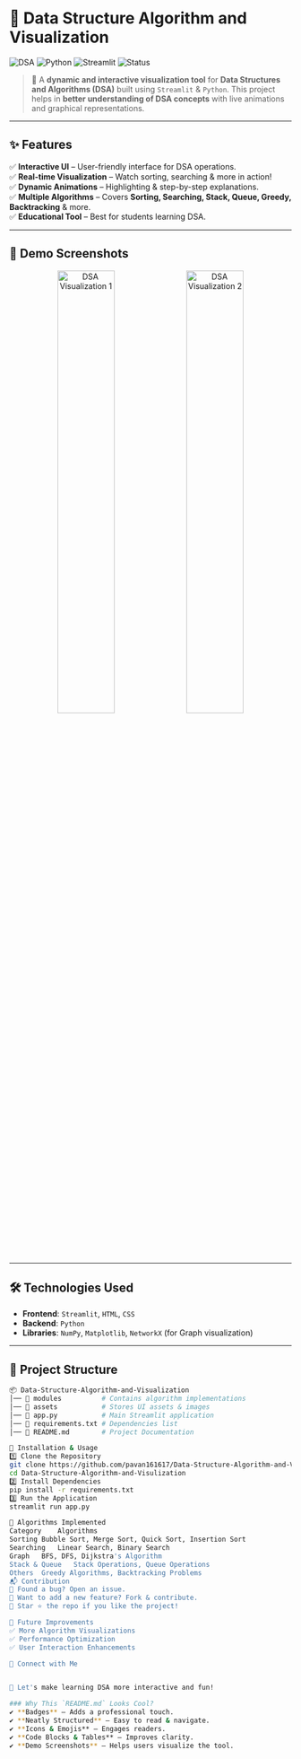 # 🚀 Data Structure Algorithm and Visualization

![DSA](https://img.shields.io/badge/Data%20Structures%20and%20Algorithms-%F0%9F%94%A7%20Visualization-blue)
![Python](https://img.shields.io/badge/Python-%E2%9D%A4-blue)
![Streamlit](https://img.shields.io/badge/Streamlit-%23FF4B4B?style=flat&logo=streamlit&logoColor=white)
![Status](https://img.shields.io/badge/Project-Active-green)

> 🎯 A **dynamic and interactive visualization tool** for **Data Structures and Algorithms (DSA)** built using `Streamlit` & `Python`. This project helps in **better understanding of DSA concepts** with live animations and graphical representations.  

---

## ✨ Features
✅ **Interactive UI** – User-friendly interface for DSA operations.  
✅ **Real-time Visualization** – Watch sorting, searching & more in action!  
✅ **Dynamic Animations** – Highlighting & step-by-step explanations.  
✅ **Multiple Algorithms** – Covers **Sorting, Searching, Stack, Queue, Greedy, Backtracking** & more.  
✅ **Educational Tool** – Best for students learning DSA.  

---

## 📸 Demo Screenshots  
<p align="center">
  <img src="https://via.placeholder.com/600x300.png?text=Visualization+Demo+1" alt="DSA Visualization 1" width="45%"/>
  <img src="https://via.placeholder.com/600x300.png?text=Visualization+Demo+2" alt="DSA Visualization 2" width="45%"/>
</p>

---

## 🛠️ Technologies Used  
- **Frontend**: `Streamlit`, `HTML`, `CSS`  
- **Backend**: `Python`  
- **Libraries**: `NumPy`, `Matplotlib`, `NetworkX` (for Graph visualization)  

---

## 📂 Project Structure
```bash
📦 Data-Structure-Algorithm-and-Visualization
│── 📁 modules          # Contains algorithm implementations
│── 📁 assets           # Stores UI assets & images
│── 📄 app.py           # Main Streamlit application
│── 📄 requirements.txt # Dependencies list
│── 📄 README.md        # Project Documentation

🚀 Installation & Usage
1️⃣ Clone the Repository
git clone https://github.com/pavan161617/Data-Structure-Algorithm-and-Visulization.git
cd Data-Structure-Algorithm-and-Visulization
2️⃣ Install Dependencies
pip install -r requirements.txt
3️⃣ Run the Application
streamlit run app.py

📌 Algorithms Implemented
Category	Algorithms
Sorting	Bubble Sort, Merge Sort, Quick Sort, Insertion Sort
Searching	Linear Search, Binary Search
Graph	BFS, DFS, Dijkstra's Algorithm
Stack & Queue	Stack Operations, Queue Operations
Others	Greedy Algorithms, Backtracking Problems
📬 Contribution
🔹 Found a bug? Open an issue.
🔹 Want to add a new feature? Fork & contribute.
🔹 Star ⭐ the repo if you like the project!

🎯 Future Improvements
✅ More Algorithm Visualizations
✅ Performance Optimization
✅ User Interaction Enhancements

📌 Connect with Me


🚀 Let's make learning DSA more interactive and fun!

### Why This `README.md` Looks Cool?  
✔ **Badges** – Adds a professional touch.  
✔ **Neatly Structured** – Easy to read & navigate.  
✔ **Icons & Emojis** – Engages readers.  
✔ **Code Blocks & Tables** – Improves clarity.  
✔ **Demo Screenshots** – Helps users visualize the tool.  




